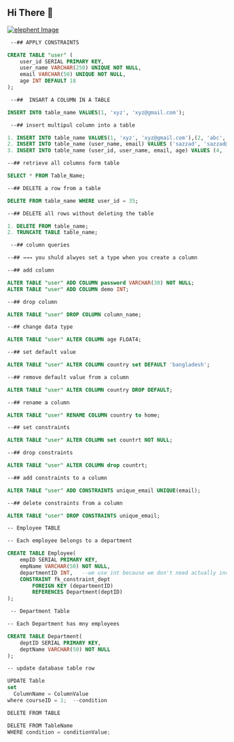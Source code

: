 ## Hi There  👋

[![elephent Image](https://img.freepik.com/free-photo/animal-elephant-mammal-nature-wild-patterns-decoration-multi-colored-generative-ai_188544-9609.jpg?w=1060&t=st=1691409223~exp=1691409823~hmac=7c57826acbd142532d709b9241ec48db0eb3aceb6cf0728bfe7bf3c48075d854)](https://img.freepik.com/free-photo/animal-elephant-mammal-nature-wild-patterns-decoration-multi-colored-generative-ai_188544-9609.jpg?w=1060&t=st=1691409223~exp=1691409823~hmac=7c57826acbd142532d709b9241ec48db0eb3aceb6cf0728bfe7bf3c48075d854)

```css
 --## APPLY CONSTRAINTS
```

```sql
CREATE TABLE "user" (
    user_id SERIAL PRIMARY KEY,
    user_name VARCHAR(250) UNIQUE NOT NULL,
    email VARCHAR(50) UNIQUE NOT NULL,
    age INT DEFAULT 18
);
```
```css
 --##  INSART A COLUMN IN A TABLE
```

```sql
INSERT INTO table_name VALUES(1, 'xyz', 'xyz@gmail.com');
```

```css
 --## insert multipul column into a table
```

```sql
1. INSERT INTO table_name VALUES(1, 'xyz', 'xyz@gmail.com'),(2, 'abc', 'abc@gmail.com');
2. INSERT INTO table_name (user_name, email) VALUES ('sazzad', 'sazzad@gmail.com');
3. INSERT INTO table_name (user_id, user_name, email, age) VALUES (4, 'rakib', 'rakib@gmail.com', 40);
```

```css
--## retrieve all columns form table
```

```sql
SELECT * FROM Table_Name;
```

```css
--## DELETE a row from a table
```
 
 ```sql
DELETE FROM table_name WHERE user_id = 35;
```

```css
--## DELETE all rows without deleting the table
```


```sql
1. DELETE FROM table_name;
2. TRUNCATE TABLE table_name;
```

```css
 --## column queries

--## →→→ you shuld alwyes set a type when you create a column

--## add column
```

```sql
ALTER TABLE "user" ADD COLUMN password VARCHAR(30) NOT NULL;
ALTER TABLE "user" ADD COLUMN demo INT;
```

```css
--## drop column
```

```sql
ALTER TABLE "user" DROP COLUMN column_name;
```

```css
--## change data type
```

```sql
ALTER TABLE "user" ALTER COLUMN age FLOAT4;
```

```css
--## set default value
```

```sql
ALTER TABLE "user" ALTER COLUMN country set DEFAULT 'bangladesh';
```

```css
--## remove default value from a column
```

```sql
ALTER TABLE "user" ALTER COLUMN country DROP DEFAULT;
```

```css
--## rename a column
```

```sql
ALTER TABLE "user" RENAME COLUMN country to home;
```

```css
--## set constraints
```

```sql
ALTER TABLE "user" ALTER COLUMN set countrt NOT NULL;
```

```css
--## drop constraints
```


```sql
ALTER TABLE "user" ALTER COLUMN drop countrt;
```

```css
--## add constraints to a column
```


```sql
ALTER TABLE "user" ADD CONSTRAINTS unique_email UNIQUE(email);
```

```css
--## delete constraints from a column
```


```sql
ALTER TABLE "user" DROP CONSTRAINTS unique_email;
```

```css
-- Employee TABLE

-- Each employee belongs to a department
```

```sql
CREATE TABLE Employee(
    empID SERIAL PRIMARY KEY,
    empName VARCHAR(50) NOT NULL,
    departmentID INT,   --we use int because we don't need actually incremental id
    CONSTRAINT fk_constraint_dept
        FOREIGN KEY (departmentID)
        REFERENCES Department(deptID)
);
```

```css
 -- Department Table

-- Each Department has mny employees
```

```sql
CREATE TABLE Department(
    deptID SERIAL PRIMARY KEY,
    deptName VARCHAR(50) NOT NULL
);
```
```css
-- update database table row
```

```js
UPDATE Table
set
  ColumnName = ColumnValue
where courseID = 1;  --condition
```

```css
DELETE FROM TABLE
```

```js
DELETE FROM TableName 
WHERE condition = conditionValue;
```
